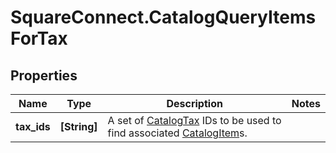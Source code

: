 # SquareConnect.CatalogQueryItemsForTax

## Properties
Name | Type | Description | Notes
------------ | ------------- | ------------- | -------------
**tax_ids** | **[String]** | A set of [CatalogTax](#type-catalogtax) IDs to be used to find associated [CatalogItem](#type-catalogitem)s. | 


